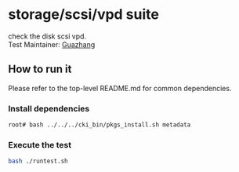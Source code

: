 # storage/scsi/vpd suite
check the disk scsi vpd. \
Test Maintainer: [Guazhang](mailto:guazhang@redhat.com ) 

## How to run it
Please refer to the top-level README.md for common dependencies.

### Install dependencies
```bash
root# bash ../../../cki_bin/pkgs_install.sh metadata
```

### Execute the test
```bash
bash ./runtest.sh
```
